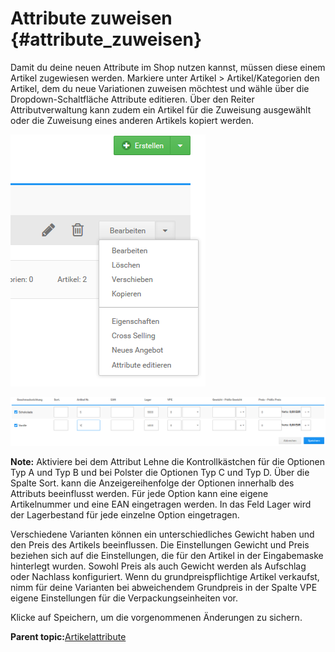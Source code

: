 # Attribute zuweisen {#attribute_zuweisen}

Damit du deine neuen Attribute im Shop nutzen kannst, müssen diese einem Artikel zugewiesen werden. Markiere unter Artikel \> Artikel/Kategorien den Artikel, dem du neue Variationen zuweisen möchtest und wähle über die Dropdown-Schaltfläche Attribute editieren. Über den Reiter Attributverwaltung kann zudem ein Artikel für die Zuweisung ausgewählt oder die Zuweisung eines anderen Artikels kopiert werden.

![](Bilder/Abb089a_ArtikelattributeZuweisen.png "")

![](Bilder/Abb089b_ArtikelattributeZuweisen.png "Artikelattribute zuweisen")

**Note:** Aktiviere bei dem Attribut Lehne die Kontrollkästchen für die Optionen Typ A und Typ B und bei Polster die Optionen Typ C und Typ D. Über die Spalte Sort. kann die Anzeigereihenfolge der Optionen innerhalb des Attributs beeinflusst werden. Für jede Option kann eine eigene Artikelnummer und eine EAN eingetragen werden. In das Feld Lager wird der Lagerbestand für jede einzelne Option eingetragen.

Verschiedene Varianten können ein unterschiedliches Gewicht haben und den Preis des Artikels beeinflussen. Die Einstellungen Gewicht und Preis beziehen sich auf die Einstellungen, die für den Artikel in der Eingabemaske hinterlegt wurden. Sowohl Preis als auch Gewicht werden als Aufschlag oder Nachlass konfiguriert. Wenn du grundpreispflichtige Artikel verkaufst, nimm für deine Varianten bei abweichendem Grundpreis in der Spalte VPE eigene Einstellungen für die Verpackungseinheiten vor.

Klicke auf Speichern, um die vorgenommenen Änderungen zu sichern.

**Parent topic:**[Artikelattribute](8_3_Artikelattribute.md)

